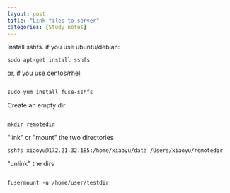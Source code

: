 ```yaml
---
layout: post
title: "Link files to server"
categories: [Study notes]
---
```


Install sshfs. if you use ubuntu/debian:
```
sudo apt-get install sshfs
```

or, if you use centos/rhel:
```

sudo yum install fuse-sshfs
```

Create an empty dir
```

mkdir remotedir
```

"link" or "mount" the two directories
```
sshfs xiaoyu@172.21.32.185:/home/xiaoyu/data /Users/xiaoyu/remotedir
```

"unlink" the dirs
```

fusermount -u /home/user/testdir
```
